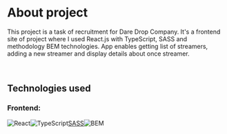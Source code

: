 # About project

This project is a task of recruitment for Dare Drop Company.
It's a frontend site of project where I used React.js with TypeScript, SASS and methodology BEM technologies.
App enables getting list of streamers, adding a new streamer and display details about once streamer.

<br/>

## Technologies used

### Frontend:

![React](https://img.shields.io/badge/react-%2320232a.svg?style=for-the-badge&logo=react&logoColor=%2361DAFB)![TypeScript](https://img.shields.io/badge/TypeScript-3178C6?logo=typescript&logoColor=fff&style=for-the-badge)[SASS](https://img.shields.io/badge/Sass-C69?logo=sass&logoColor=fff&style=for-the-badge)![BEM](https://img.shields.io/badge/BEM-000?logo=bem&logoColor=fff&style=for-the-badge)
